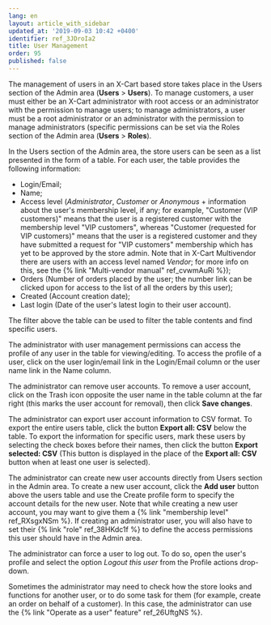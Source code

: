 ```yaml
---
lang: en
layout: article_with_sidebar
updated_at: '2019-09-03 10:42 +0400'
identifier: ref_3JDroIa2
title: User Management
order: 95
published: false
---
```


The management of users in an X-Cart based store takes place in the Users section of the Admin area (**Users** > **Users**). To manage customers, a user must either be an X-Cart administrator with root access or an administrator with the permission to manage users; to manage administrators, a user must be a root administrator or an administrator with the permission to manage administrators (specific permissions can be set via the Roles section of the Admin area (**Users** > **Roles**).

In the Users section of the Admin area, the store users can be seen as a list presented in the form of a table. For each user, the table provides the following information:
     
   *   Login/Email;
   *   Name;
   *   Access level (_Administrator_, _Customer_ or _Anonymous_ + information about the user's membership level, if any; for example, "Customer (VIP customers)" means that the user is a registered customer with the membership level "VIP customers", whereas "Customer (requested for VIP customers)" means that the user is a registered customer and they have submitted a request for "VIP customers" membership which has yet to be approved by the store admin. Note that in X-Cart Multivendor there are users with an access level named _Vendor_; for more info on this, see the {% link "Multi-vendor manual" ref_cvwmAuRi %});
   *   Orders (Number of orders placed by the user; the number link can be clicked upon for access to the list of all the orders by this user);
   *   Created (Account creation date);
   *   Last login (Date of the user's latest login to their user account). 
   
The filter above the table can be used to filter the table contents and find specific users.

The administrator with user management permissions can access the profile of any user in the table for viewing/editing. To access the profile of a user, click on the user login/email link in the Login/Email column or the user name link in the Name column. 

The administrator can remove user accounts. To remove a user account, click on the Trash icon opposite the user name in the table column at the far right (this marks the user account for removal), then click **Save changes**.

The administrator can export user account information to CSV format.  To export the entire users table, click the button **Export all: CSV** below the table. To export the information for specific users, mark these users by selecting the check boxes before their names, then click the button **Export selected: CSV** (This button is displayed in the place of the **Export all: CSV** button when at least one user is selected).

The administrator can create new user accounts directly from Users section in the Admin area. To create a new user account, click the **Add user** button above the users table and use the Create profile form to specify the account details for the new user. Note that while creating a new user account, you may want to give them a {% link "membership level" ref_RXsgxNSm %}. If creating an administrator user, you will also have to set their  {% link "role" ref_38HKdc1f %} to define the access permissions this user should have in the Admin area.

The administrator can force a user to log out. To do so, open the user's profile and select the option _Logout this user_ from the Profile actions drop-down.

Sometimes the administrator may need to check how the store looks and functions for another user, or to do some task for them (for example, create an order on behalf of a customer). In this case, the administrator can use the {% link "Operate as a user" feature" ref_26UftgNS %}.
